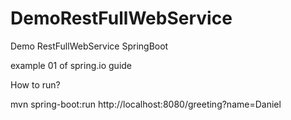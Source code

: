 # DemoRestFullWebService
Demo RestFullWebService SpringBoot

example 01 of spring.io guide

How to run?

mvn spring-boot:run
http://localhost:8080/greeting?name=Daniel
